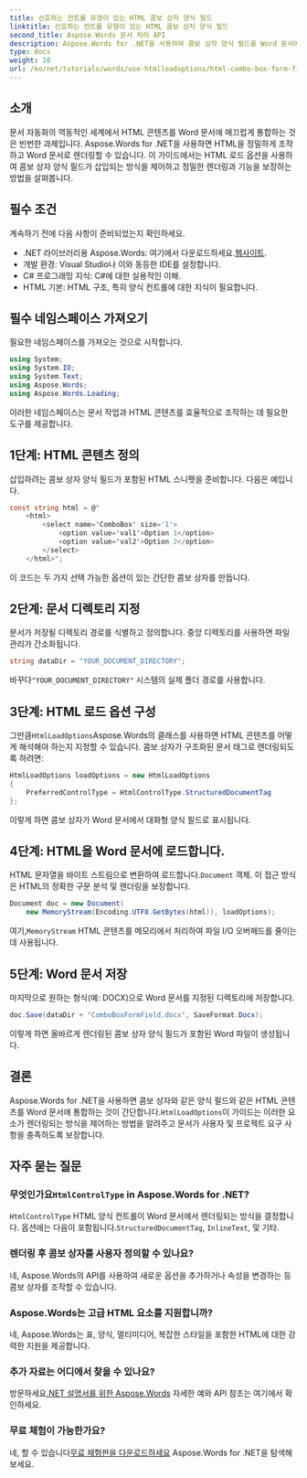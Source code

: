```yaml
---
title: 선호하는 컨트롤 유형이 있는 HTML 콤보 상자 양식 필드
linktitle: 선호하는 컨트롤 유형이 있는 HTML 콤보 상자 양식 필드
second_title: Aspose.Words 문서 처리 API
description: Aspose.Words for .NET을 사용하여 콤보 상자 양식 필드를 Word 문서에 삽입하는 방법을 알아보세요. 이 단계별 가이드는 HTML 로드 옵션, 선호하는 컨트롤 유형, 원활한 문서 자동화를 위한 고급 사용자 지정 팁을 다룹니다.
type: docs
weight: 10
url: /ko/net/tutorials/words/use-htmlloadoptions/html-combo-box-form-fields-with-preferred-control-types/
---
```

## 소개

문서 자동화의 역동적인 세계에서 HTML 콘텐츠를 Word 문서에 매끄럽게 통합하는 것은 빈번한 과제입니다. Aspose.Words for .NET을 사용하면 HTML을 정밀하게 조작하고 Word 문서로 렌더링할 수 있습니다. 이 가이드에서는 HTML 로드 옵션을 사용하여 콤보 상자 양식 필드가 삽입되는 방식을 제어하고 정밀한 렌더링과 기능을 보장하는 방법을 살펴봅니다.

## 필수 조건

계속하기 전에 다음 사항이 준비되었는지 확인하세요.

-  .NET 라이브러리용 Aspose.Words: 여기에서 다운로드하세요.[웹사이트](https://releases.aspose.com/words/net/). 
- 개발 환경: Visual Studio나 이와 동등한 IDE를 설정합니다.  
- C# 프로그래밍 지식: C#에 대한 실용적인 이해.  
- HTML 기본: HTML 구조, 특히 양식 컨트롤에 대한 지식이 필요합니다.  

## 필수 네임스페이스 가져오기

필요한 네임스페이스를 가져오는 것으로 시작합니다.

```csharp
using System;
using System.IO;
using System.Text;
using Aspose.Words;
using Aspose.Words.Loading;
```

이러한 네임스페이스는 문서 작업과 HTML 콘텐츠를 효율적으로 조작하는 데 필요한 도구를 제공합니다.

## 1단계: HTML 콘텐츠 정의

삽입하려는 콤보 상자 양식 필드가 포함된 HTML 스니펫을 준비합니다. 다음은 예입니다.

```csharp
const string html = @"
    <html>
        <select name='ComboBox' size='1'>
            <option value='val1'>Option 1</option>
            <option value='val2'>Option 2</option>
        </select>
    </html>";
```

이 코드는 두 가지 선택 가능한 옵션이 있는 간단한 콤보 상자를 만듭니다.

## 2단계: 문서 디렉토리 지정

문서가 저장될 디렉토리 경로를 식별하고 정의합니다. 중앙 디렉토리를 사용하면 파일 관리가 간소화됩니다.

```csharp
string dataDir = "YOUR_DOCUMENT_DIRECTORY";
```

 바꾸다`"YOUR_DOCUMENT_DIRECTORY"` 시스템의 실제 폴더 경로를 사용합니다.

## 3단계: HTML 로드 옵션 구성

 그만큼`HtmlLoadOptions`Aspose.Words의 클래스를 사용하면 HTML 콘텐츠를 어떻게 해석해야 하는지 지정할 수 있습니다. 콤보 상자가 구조화된 문서 태그로 렌더링되도록 하려면:

```csharp
HtmlLoadOptions loadOptions = new HtmlLoadOptions
{
    PreferredControlType = HtmlControlType.StructuredDocumentTag
};
```

이렇게 하면 콤보 상자가 Word 문서에서 대화형 양식 필드로 표시됩니다.

## 4단계: HTML을 Word 문서에 로드합니다.

 HTML 문자열을 바이트 스트림으로 변환하여 로드합니다.`Document` 객체. 이 접근 방식은 HTML의 정확한 구문 분석 및 렌더링을 보장합니다.

```csharp
Document doc = new Document(
    new MemoryStream(Encoding.UTF8.GetBytes(html)), loadOptions);
```

 여기,`MemoryStream` HTML 콘텐츠를 메모리에서 처리하여 파일 I/O 오버헤드를 줄이는 데 사용됩니다.

## 5단계: Word 문서 저장

마지막으로 원하는 형식(예: DOCX)으로 Word 문서를 지정된 디렉토리에 저장합니다.

```csharp
doc.Save(dataDir + "ComboBoxFormField.docx", SaveFormat.Docx);
```

이렇게 하면 올바르게 렌더링된 콤보 상자 양식 필드가 포함된 Word 파일이 생성됩니다.

## 결론

 Aspose.Words for .NET을 사용하면 콤보 상자와 같은 양식 필드와 같은 HTML 콘텐츠를 Word 문서에 통합하는 것이 간단합니다.`HtmlLoadOptions`이 가이드는 이러한 요소가 렌더링되는 방식을 제어하는 방법을 알려주고 문서가 사용자 및 프로젝트 요구 사항을 충족하도록 보장합니다.

## 자주 묻는 질문

###  무엇인가요`HtmlControlType` in Aspose.Words for .NET?
`HtmlControlType` HTML 양식 컨트롤이 Word 문서에서 렌더링되는 방식을 결정합니다. 옵션에는 다음이 포함됩니다.`StructuredDocumentTag`, `InlineText`, 및 기타.

### 렌더링 후 콤보 상자를 사용자 정의할 수 있나요?
네, Aspose.Words의 API를 사용하여 새로운 옵션을 추가하거나 속성을 변경하는 등 콤보 상자를 조작할 수 있습니다.

### Aspose.Words는 고급 HTML 요소를 지원합니까?
네, Aspose.Words는 표, 양식, 멀티미디어, 복잡한 스타일을 포함한 HTML에 대한 강력한 지원을 제공합니다.

### 추가 자료는 어디에서 찾을 수 있나요?
 방문하세요[.NET 설명서를 위한 Aspose.Words](https://reference.aspose.com/words/net/) 자세한 예와 API 참조는 여기에서 확인하세요.

### 무료 체험이 가능한가요?
 네, 할 수 있습니다[무료 체험판을 다운로드하세요](https://releases.aspose.com/) Aspose.Words for .NET을 탐색해 보세요.